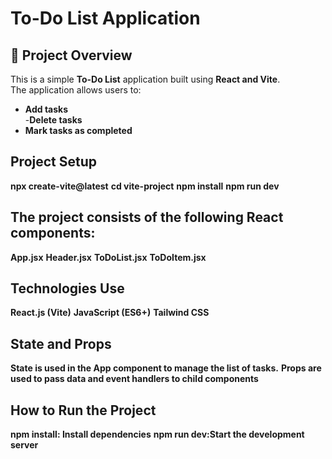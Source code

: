 # To-Do List Application  

## 📌 Project Overview  
This is a simple **To-Do List** application built using **React and Vite**.  
The application allows users to:  
- **Add tasks**  
  -**Delete tasks**  
- **Mark tasks as completed** 

## Project Setup
**npx create-vite@latest**
**cd vite-project**
**npm install**
**npm run dev**

## The project consists of the following React components:
**App.jsx**
**Header.jsx**
**ToDoList.jsx** 
**ToDoItem.jsx**

## Technologies Use
**React.js (Vite)**
**JavaScript (ES6+)**
**Tailwind CSS**

## State and Props 
**State is used in the App component to manage the list of tasks.**
**Props are used to pass data and event handlers to child components**

## How to Run the Project
**npm install: Install dependencies**
**npm run dev:Start the development server**



